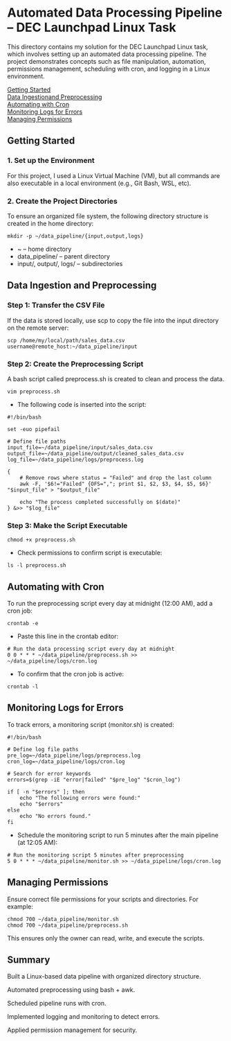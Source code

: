 # Automated Data Processing Pipeline – DEC Launchpad Linux Task
This directory contains my solution for the DEC Launchpad Linux task, which involves setting up an automated data processing pipeline.
The project demonstrates concepts such as file manipulation, automation, permissions management, scheduling with cron, and logging in a Linux environment.

[Getting Started](#Getting-started)  
[Data Ingestionand Preprocessing](#Data-Ingestion-and-Preprocessing)  
[Automating with Cron](#Automating-with-Cron)  
[Monitoring Logs for  Errors](#Monitoring-logs-for-Errors)  
[Managing Permissions](#Managing-Permissions)

## Getting Started
### 1. Set up the Environment

For this project, I used a Linux Virtual Machine (VM), but all commands are also executable in a local environment (e.g., Git Bash, WSL, etc).

### 2. Create the Project Directories

To ensure an organized file system, the following directory structure is created in the home directory:

```shell
mkdir -p ~/data_pipeline/{input,output,logs}
```

- ~ – home directory
- data_pipeline/ – parent directory
- input/, output/, logs/ – subdirectories  
  
## Data Ingestion and Preprocessing
### Step 1: Transfer the CSV File

If the data is stored locally, use scp to copy the file into the input directory on the remote server:
```shell
scp /home/my/local/path/sales_data.csv username@remote_host:~/data_pipeline/input
```
### Step 2: Create the Preprocessing Script

A bash script called preprocess.sh is created to clean and process the data.
```shell
vim preprocess.sh
```
- The following code is inserted into the script:

```shell
#!/bin/bash

set -euo pipefail

# Define file paths
input_file=~/data_pipeline/input/sales_data.csv
output_file=~/data_pipeline/output/cleaned_sales_data.csv
log_file=~/data_pipeline/logs/preprocess.log

{
    # Remove rows where status = "Failed" and drop the last column
    awk -F, '$6!="Failed" {OFS=","; print $1, $2, $3, $4, $5, $6}' "$input_file" > "$output_file"

    echo "The process completed successfully on $(date)"
} &>> "$log_file"
```
### Step 3: Make the Script Executable
```shell
chmod +x preprocess.sh
```
  - Check permissions to confirm script is executable:
```shell
ls -l preprocess.sh
```

## Automating with Cron

To run the preprocessing script every day at midnight (12:00 AM), add a cron job:
```shell
crontab -e
```
- Paste this line in the crontab editor:
```shell
# Run the data processing script every day at midnight
0 0 * * * ~/data_pipeline/preprocess.sh >> ~/data_pipeline/logs/cron.log
```

- To confirm that the  cron job is active:
```shell
crontab -l
```

## Monitoring Logs for Errors

To track errors, a monitoring script (monitor.sh) is created:
```shell
#!/bin/bash

# Define log file paths
pre_log=~/data_pipeline/logs/preprocess.log
cron_log=~/data_pipeline/logs/cron.log

# Search for error keywords
errors=$(grep -iE "error|failed" "$pre_log" "$cron_log")

if [ -n "$errors" ]; then
    echo "The following errors were found:"
    echo "$errors"
else
    echo "No errors found."
fi
```

- Schedule the monitoring script to run 5 minutes after the main pipeline (at 12:05 AM):
```shell
# Run the monitoring script 5 minutes after preprocessing
5 0 * * * ~/data_pipeline/monitor.sh >> ~/data_pipeline/logs/cron.log
```

## Managing Permissions

Ensure correct file permissions for your scripts and directories. For example:
```shell
chmod 700 ~/data_pipeline/monitor.sh
chmod 700 ~/data_pipeline/preprocess.sh
```

This ensures only the owner can read, write, and execute the scripts.

## Summary

Built a Linux-based data pipeline with organized directory structure.

Automated preprocessing using bash + awk.

Scheduled pipeline runs with cron.

Implemented logging and monitoring to detect errors.

Applied permission management for security.





